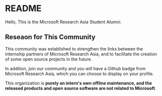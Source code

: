 # README
Hello, This is the Microsoft Research Asia Student Alumni. 

## Reseaon for This Community
This community was established to strengthen the links between the internship partners of Microsoft Research Asia, and to facilitate the creation of some open source projects in the future.

In addition, join our community and you will have a Github badge from Microsoft Research Asia, which you can choose to display on your profile.

This organization is **purely an intern's own offline maintenance, and the released products and open source software are not related to Microsoft**.

